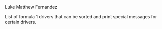 Luke Matthew Fernandez

List of formula 1 drivers that can be sorted and print special messages for certain drivers.
